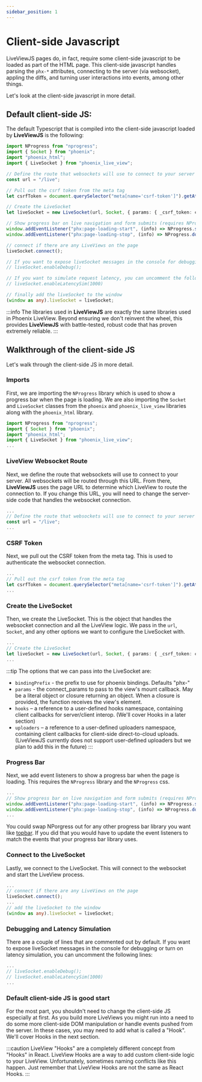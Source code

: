 ```yaml
---
sidebar_position: 1
---
```


# Client-side Javascript

LiveViewJS pages do, in fact, require some client-side javascript to be loaded as part of the HTML page. This
client-side javascript handles parsing the `phx-*` attributes, connecting to the server (via websocket), appling the
diffs, and turning user interactions into events, among other things.

Let's look at the client-side javascript in more detail.

## Default client-side JS:

The default Typescript that is compiled into the client-side javascript loaded by **LiveViewJS** is the following:

```ts
import NProgress from "nprogress";
import { Socket } from "phoenix";
import "phoenix_html";
import { LiveSocket } from "phoenix_live_view";

// Define the route that websockets will use to connect to your server
const url = "/live";

// Pull out the csrf token from the meta tag
let csrfToken = document.querySelector("meta[name='csrf-token']").getAttribute("content");

// Create the LiveSocket
let liveSocket = new LiveSocket(url, Socket, { params: { _csrf_token: csrfToken } });

// Show progress bar on live navigation and form submits (requires NProgress css)
window.addEventListener("phx:page-loading-start", (info) => NProgress.start());
window.addEventListener("phx:page-loading-stop", (info) => NProgress.done());

// connect if there are any LiveViews on the page
liveSocket.connect();

// If you want to expose liveSocket messages in the console for debugging, uncomment the following:
// liveSocket.enableDebug();

// If you want to simulate request latency, you can uncomment the following
// liveSocket.enableLatencySim(1000)

// finally add the liveSocket to the window
(window as any).liveSocket = liveSocket;
```

:::info The libraries used in **LiveViewJS** are exactly the same libraries used in Phoenix LiveView. Beyond ensuring we
don't reinvent the wheel, this provides **LiveViewJS** with battle-tested, robust code that has proven extremely
reliable. :::

## Walkthrough of the client-side JS

Let's walk through the client-side JS in more detail.

### Imports

First, we are importing the `NProgress` library which is used to show a progress bar when the page is loading. We are
also importing the `Socket` and `LiveSocket` classes from the `phoenix` and `phoenix_live_view` libraries along with the
`phoenix_html` library.

```ts
import NProgress from "nprogress";
import { Socket } from "phoenix";
import "phoenix_html";
import { LiveSocket } from "phoenix_live_view";
...
```

### LiveView Websocket Route

Next, we define the route that websockets will use to connect to your server. All websockets will be routed through this
URL. From there, **LiveViewJS** uses the page URL to determine which LiveView to route the connection to. If you change
this URL, you will need to change the server-side code that handles the websocket connection.

```ts
...
// Define the route that websockets will use to connect to your server
const url = "/live";
...
```

### CSRF Token

Next, we pull out the CSRF token from the meta tag. This is used to authenticate the websocket connection.

```ts
...
// Pull out the csrf token from the meta tag
let csrfToken = document.querySelector("meta[name='csrf-token']").getAttribute("content");
...
```

### Create the LiveSocket

Then, we create the LiveSocket. This is the object that handles the websocket connection and all the LiveView logic. We
pass in the `url`, `Socket`, and any other options we want to configure the LiveSocket with.

```ts
...
// Create the LiveSocket
let liveSocket = new LiveSocket(url, Socket, { params: { _csrf_token: csrfToken } });
...
```

:::tip The options that we can pass into the LiveSocket are:

- `bindingPrefix` - the prefix to use for phoenix bindings. Defaults "phx-"
- `params` - the connect_params to pass to the view's mount callback. May be a literal object or closure returning an
  object. When a closure is provided, the function receives the view's element.
- `hooks` – a reference to a user-defined hooks namespace, containing client callbacks for server/client interop. (We'll
  cover Hooks in a later section)
- `uploaders` – a reference to a user-defined uploaders namespace, containing client callbacks for client-side
  direct-to-cloud uploads. (LiveViewJS currently does not support user-defined uploaders but we plan to add this in the
  future) :::

### Progress Bar

Next, we add event listeners to show a progress bar when the page is loading. This requires the `NProgress` library and
the `NProgress` css.

```ts
...
// Show progress bar on live navigation and form submits (requires NProgress css)
window.addEventListener("phx:page-loading-start", (info) => NProgress.start());
window.addEventListener("phx:page-loading-stop", (info) => NProgress.done());
...
```

You could swap NPorgress out for any other progress bar library you want like
[topbar](http://buunguyen.github.io/topbar/). If you did that you would have to update the event listeners to match the
events that your progress bar library uses.

### Connect to the LiveSocket

Lastly, we connect to the LiveSocket. This will connect to the websocket and start the LiveView process.

```ts
...
// connect if there are any LiveViews on the page
liveSocket.connect();
...
// add the liveSocket to the window
(window as any).liveSocket = liveSocket;
```

### Debugging and Latency Simulation

There are a couple of lines that are commented out by default. If you want to expose liveSocket messages in the console
for debugging or turn on latency simulation, you can uncomment the following lines:

```ts
...
// liveSocket.enableDebug();
// liveSocket.enableLatencySim(1000)
...
```

### Default client-side JS is good start

For the most part, you shouldn't need to change the client-side JS especially at first. As you build more LiveViews you
might run into a need to do some more client-side DOM manipulation or handle events pushed from the server. In these
cases, you may need to add what is called a "Hook". We'll cover Hooks in the next section.

:::caution LiveView "Hooks" are a completely different concept from "Hooks" in React. LiveView Hooks are a way to add
custom client-side logic to your LiveView. Unfortunately, sometimes naming conflicts like this happen. Just remember
that LiveView Hooks are not the same as React Hooks. :::
